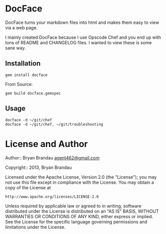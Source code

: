 DocFace
=========
DocFace turns your markdown files into html and makes them easy to view via a web page.

I mainly created DocFace because I use Opscode Chef and you end up with tons of README and CHANGELOG files.  I wanted to view these is some sane way.

Installation
-----------------------
~~~~
gem install docface
~~~~

From Source:
~~~~
gem build docface.gemspec
~~~~

Usage
-----------------------
~~~~
docface -d ~/git/chef
docface -d ~/git/chef, ~/git/troubleshooting
~~~~

License and Author
==================

Author:: Bryan Brandau <agent462@gmail.com>

Copyright:: 2013, Bryan Brandau

Licensed under the Apache License, Version 2.0 (the "License");
you may not use this file except in compliance with the License.
You may obtain a copy of the License at

    http://www.apache.org/licenses/LICENSE-2.0

Unless required by applicable law or agreed to in writing, software
distributed under the License is distributed on an "AS IS" BASIS,
WITHOUT WARRANTIES OR CONDITIONS OF ANY KIND, either express or implied.
See the License for the specific language governing permissions and
limitations under the License.
